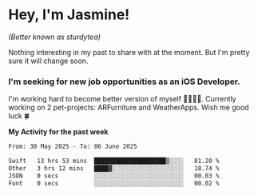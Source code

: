 # Hey, I'm Jasmine!
_(Better known as sturdytea)_

Nothing interesting in my past to share with at the moment. 
But I'm pretty sure it will change soon.

### I'm seeking for new job opportunities as an iOS Developer. 

I'm working hard to become better version of myself 🙇‍♀🏋️‍♀️. 
Currently working on 2 pet-projects: ARFurniture and WeatherApps. 
Wish me good luck 🍀

**My Activity for the past week**

<!--START_SECTION:waka-->

```txt
From: 30 May 2025 - To: 06 June 2025

Swift   13 hrs 53 mins  ████████████████████▒░░░░   81.20 %
Other   3 hrs 12 mins   ████▓░░░░░░░░░░░░░░░░░░░░   18.74 %
JSON    0 secs          ░░░░░░░░░░░░░░░░░░░░░░░░░   00.03 %
Font    0 secs          ░░░░░░░░░░░░░░░░░░░░░░░░░   00.02 %
```

<!--END_SECTION:waka-->
